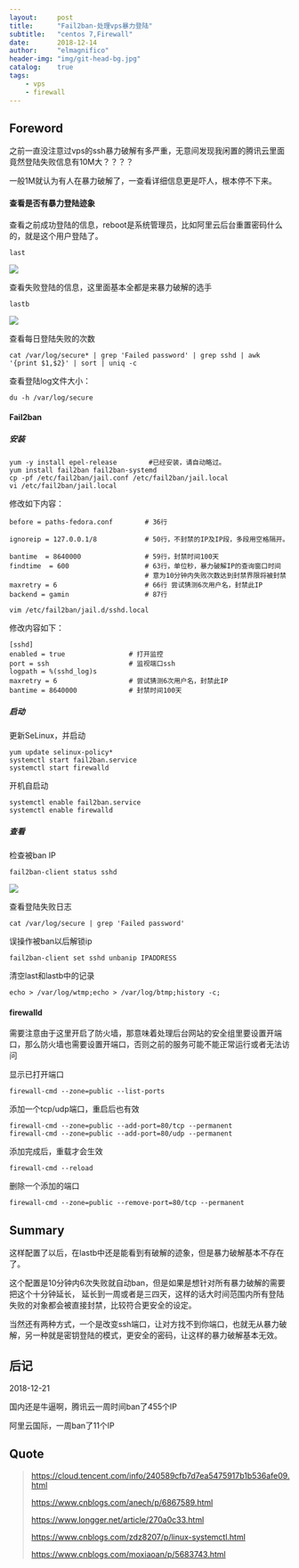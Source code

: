 ```yaml
---
layout:     post
title:      "Fail2ban-处理vps暴力登陆"
subtitle:   "centos 7,Firewall"
date:       2018-12-14
author:     "elmagnifico"
header-img: "img/git-head-bg.jpg"
catalog:    true
tags:
    - vps
    - firewall
---
```


## Foreword

之前一直没注意过vps的ssh暴力破解有多严重，无意间发现我闲置的腾讯云里面竟然登陆失败信息有10M大？？？？

一般1M就认为有人在暴力破解了，一查看详细信息更是吓人，根本停不下来。

#### 查看是否有暴力登陆迹象

查看之前成功登陆的信息，reboot是系统管理员，比如阿里云后台重置密码什么的，就是这个用户登陆了。

    last

![](http://img.elmagnifico.tech:9514/static/upload/elmagnifico/5c131004820f7.png)

查看失败登陆的信息，这里面基本全都是来暴力破解的选手

    lastb

![](http://img.elmagnifico.tech:9514/static/upload/elmagnifico/5c131056b852a.png)

查看每日登陆失败的次数

    cat /var/log/secure* | grep 'Failed password' | grep sshd | awk '{print $1,$2}' | sort | uniq -c

查看登陆log文件大小：

    du -h /var/log/secure

#### Fail2ban

##### 安装

    yum -y install epel-release        #已经安装，请自动略过。
    yum install fail2ban fail2ban-systemd
    cp -pf /etc/fail2ban/jail.conf /etc/fail2ban/jail.local
    vi /etc/fail2ban/jail.local

修改如下内容：

    before = paths-fedora.conf        # 36行
    
    ignoreip = 127.0.0.1/8            # 50行，不封禁的IP及IP段，多段用空格隔开。
    
    bantime  = 8640000                # 59行，封禁时间100天
    findtime  = 600                   # 63行，单位秒，暴力破解IP的查询窗口时间
                                      # 意为10分钟内失败次数达到封禁界限将被封禁
    maxretry = 6                      # 66行 尝试猜测6次用户名，封禁此IP
    backend = gamin                   # 87行
    
    vim /etc/fail2ban/jail.d/sshd.local

修改内容如下：

    [sshd]
    enabled = true                # 打开监控
    port = ssh                    # 监视端口ssh
    logpath = %(sshd_log)s
    maxretry = 6                  # 尝试猜测6次用户名，封禁此IP
    bantime = 8640000             # 封禁时间100天

##### 启动

更新SeLinux，并启动

    yum update selinux-policy*
    systemctl start fail2ban.service
    systemctl start firewalld

开机自启动

    systemctl enable fail2ban.service
    systemctl enable firewalld

##### 查看

检查被ban IP

    fail2ban-client status sshd

![](http://img.elmagnifico.tech:9514/static/upload/elmagnifico/5c131433ebef0.png)

查看登陆失败日志

    cat /var/log/secure | grep 'Failed password'

误操作被ban以后解锁ip

    fail2ban-client set sshd unbanip IPADDRESS

清空last和lastb中的记录

    echo > /var/log/wtmp;echo > /var/log/btmp;history -c;

#### firewalld

需要注意由于这里开启了防火墙，那意味着处理后台网站的安全组里要设置开端口，那么防火墙也需要设置开端口，否则之前的服务可能不能正常运行或者无法访问

显示已打开端口

    firewall-cmd --zone=public --list-ports

添加一个tcp/udp端口，重启后也有效

    firewall-cmd --zone=public --add-port=80/tcp --permanent
    firewall-cmd --zone=public --add-port=80/udp --permanent

添加完成后，重载才会生效

    firewall-cmd --reload

删除一个添加的端口

    firewall-cmd --zone=public --remove-port=80/tcp --permanent

## Summary

这样配置了以后，在lastb中还是能看到有破解的迹象，但是暴力破解基本不存在了。

这个配置是10分钟内6次失败就自动ban，但是如果是想针对所有暴力破解的需要把这个十分钟延长，
延长到一周或者是三四天，这样的话大时间范围内所有登陆失败的对象都会被直接封禁，比较符合更安全的设定。

当然还有两种方式，一个是改变ssh端口，让对方找不到你端口，也就无从暴力破解，另一种就是密钥登陆的模式，更安全的密码，让这样的暴力破解基本无效。

## 后记

2018-12-21

国内还是牛逼啊，腾讯云一周时间ban了455个IP

阿里云国际，一周ban了11个IP

## Quote

> https://cloud.tencent.com/info/240589cfb7d7ea5475917b1b536afe09.html
>
> https://www.cnblogs.com/anech/p/6867589.html
>
> https://www.longger.net/article/270a0c33.html
>
> https://www.cnblogs.com/zdz8207/p/linux-systemctl.html
>
> https://www.cnblogs.com/moxiaoan/p/5683743.html
